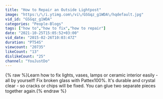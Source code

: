 ```yaml
---
title: "How to Repair an Outside Lightpost"
image: "https:\/\/i.ytimg.com\/vi\/GSGqz_g1WDA\/hqdefault.jpg"
vid_id: "GSGqz_g1WDA"
categories: "People-Blogs"
tags: ["how to","how to fix","how to repair"]
date: "2021-10-25T15:05:52+03:00"
vid_date: "2015-02-26T10:03:47Z"
duration: "PT54S"
viewcount: "20735"
likeCount: "13"
dislikeCount: "25"
channel: "YouJustDo"
---
```

{% raw %}Learn how to fix lights, vases, lamps or ceramic interior easily - all by yourself! Fix broken glass with Pattex100%. It's durable and crystal clear - so cracks or chips will be fixed.  You can glue two separate pieces together again.{% endraw %}
